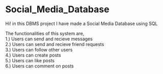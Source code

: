 # Social_Media_Database

Hi! in this DBMS project I have made a Social Media Database using SQL</br>

The functionalities of this system are,</br>
1.) Users can send and recieve messages</br>
2.) Users can send and recieve friend requests</br>
3.) Users can follow other users</br>
4.) Users can create posts</br>
5.) Users can like posts</br>
6.) Users can comment on posts</br>

